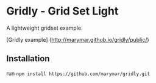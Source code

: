 # Gridly - Grid Set Light

A lightweight gridset example.

[Gridly example] (http://marymar.github.io/gridly/public/)


## Installation

run `npm install https://github.com/marymar/gridly.git`

